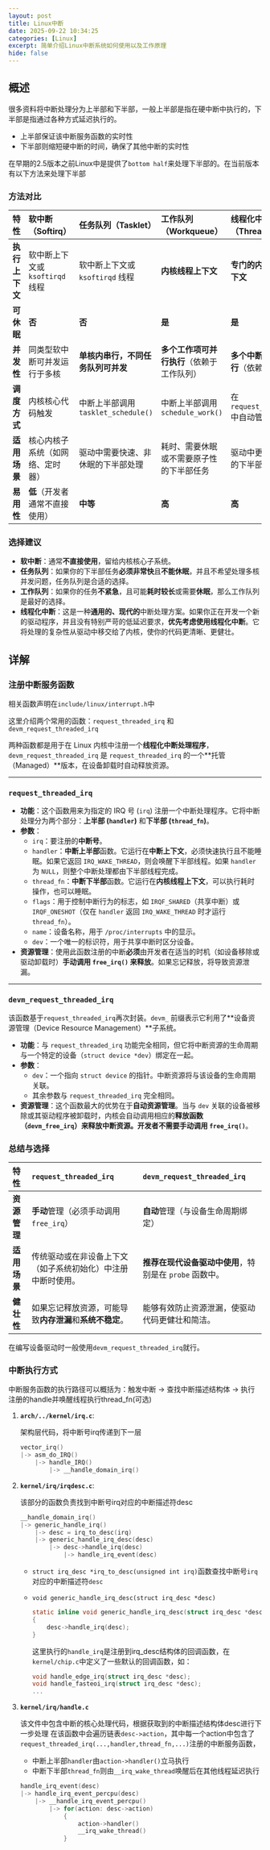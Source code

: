```yaml
---
layout: post
title: Linux中断
date: 2025-09-22 10:34:25
categories: [Linux]
excerpt: 简单介绍Linux中断系统如何使用以及工作原理
hide: false
---
```



## 概述

很多资料将中断处理分为上半部和下半部，一般上半部是指在硬中断中执行的，下半部是指通过各种方式延迟执行的。
-  上半部保证该中断服务函数的实时性
- 下半部则缩短硬中断的时间，确保了其他中断的实时性

在早期的2.5版本之前Linux中是提供了`bottom half`来处理下半部的。在当前版本有以下方法来处理下半部

### 方法对比

| 特性           | **软中断（Softirq）**            | **任务队列（Tasklet）**             | **工作队列（Workqueue）**                  | **线程化中断（Threaded IRQ）**              |
| :------------- | :------------------------------- | :---------------------------------- | :----------------------------------------- | :------------------------------------------ |
| **执行上下文** | 软中断上下文或 `ksoftirqd` 线程  | 软中断上下文或 `ksoftirqd` 线程     | **内核线程上下文**                         | **专门的内核中断线程上下文**                |
| **可休眠**     | **否**                           | **否**                              | **是**                                     | **是**                                      |
| **并发性**     | 同类型软中断可并发运行于多核     | **单核内串行，不同任务队列可并发**  | **多个工作项可并行执行**（依赖于工作队列） | **多个中断线程可并行执行**（依赖于 CPU 核） |
| **调度方式**   | 内核核心代码触发                 | 中断上半部调用 `tasklet_schedule()` | 中断上半部调用 `schedule_work()`           | 在 `request_threaded_irq` 中自动管理        |
| **适用场景**   | 核心内核子系统（如网络、定时器） | 驱动中需要快速、非休眠的下半部处理  | 耗时、需要休眠或不需要原子性的下半部任务   | 驱动中更现代、更安全的下半部处理方式        |
| **易用性**     | **低**（开发者通常不直接使用）   | **中等**                            | **高**                                     | **高**                                      |

### 选择建议

- **软中断**：通常**不直接使用**，留给内核核心子系统。
- **任务队列**：如果你的下半部任务**必须非常快**且**不能休眠**，并且不希望处理多核并发问题，任务队列是合适的选择。
- **工作队列**：如果你的任务**不紧急**，且可能**耗时较长**或需要**休眠**，那么工作队列是最好的选择。
- **线程化中断**：这是一种**通用的、现代的**中断处理方案。如果你正在开发一个新的驱动程序，并且没有特别严苛的低延迟要求，**优先考虑使用线程化中断**。它将处理的复杂性从驱动中移交给了内核，使你的代码更清晰、更健壮。


## 详解

### 注册中断服务函数

相关函数声明在`include/linux/interrupt.h`中

这里介绍两个常用的函数：`request_threaded_irq` 和 `devm_request_threaded_irq`

两种函数都是用于在 Linux 内核中注册一个**线程化中断处理程序**，`devm_request_threaded_irq` 是 `request_threaded_irq` 的一个**托管（Managed）**版本，在设备卸载时自动释放资源。

---

### `request_threaded_irq`


* **功能**：这个函数用来为指定的 IRQ 号 (`irq`) 注册一个中断处理程序。它将中断处理分为两个部分：**上半部 (`handler`)** 和**下半部 (`thread_fn`)**。
* **参数**：
    * `irq`：要注册的**中断号**。
    * `handler`：**中断上半部**函数。它运行在**中断上下文**，必须快速执行且不能睡眠。如果它返回 `IRQ_WAKE_THREAD`，则会唤醒下半部线程。如果 `handler` 为 `NULL`，则整个中断处理都由下半部线程完成。
    * `thread_fn`：**中断下半部**函数。它运行在**内核线程上下文**，可以执行耗时操作，也可以睡眠。
    * `flags`：用于控制中断行为的标志，如 `IRQF_SHARED`（共享中断）或 `IRQF_ONESHOT`（仅在 `handler` 返回 `IRQ_WAKE_THREAD` 时才运行 `thread_fn`）。
    * `name`：设备名称，用于 `/proc/interrupts` 中的显示。
    * `dev`：一个唯一的标识符，用于共享中断时区分设备。
* **资源管理**：使用此函数注册的中断**必须**由开发者在适当的时机（如设备移除或驱动卸载时）**手动调用 `free_irq()` 来释放**。如果忘记释放，将导致资源泄漏。

---

### `devm_request_threaded_irq`

该函数基于`request_threaded_irq`再次封装。`devm_` 前缀表示它利用了**设备资源管理（Device Resource Management）**子系统。

* **功能**：与 `request_threaded_irq` 功能完全相同，但它将中断资源的生命周期与一个特定的设备（`struct device *dev`）绑定在一起。
* **参数**：
    * `dev`：一个指向 `struct device` 的指针。中断资源将与该设备的生命周期关联。
    * 其余参数与 `request_threaded_irq` 完全相同。
* **资源管理**：这个函数最大的优势在于**自动资源管理**。当与 `dev` 关联的设备被移除或其驱动程序被卸载时，内核会自动调用相应的**释放函数（`devm_free_irq`）**来释放中断资源。开发者**不需要手动调用 `free_irq()`**。

### 总结与选择

| 特性         | `request_threaded_irq`                                       | `devm_request_threaded_irq`                             |
| :----------- | :----------------------------------------------------------- | :------------------------------------------------------ |
| **资源管理** | **手动**管理（必须手动调用 `free_irq`）                      | **自动**管理（与设备生命周期绑定）                      |
| **适用场景** | 传统驱动或在非设备上下文（如子系统初始化）中注册中断时使用。 | **推荐在现代设备驱动中使用**，特别是在 `probe` 函数中。 |
| **健壮性**   | 如果忘记释放资源，可能导致**内存泄漏**和**系统不稳定**。     | 能够有效防止资源泄漏，使驱动代码更健壮和简洁。          |

在编写设备驱动时一般使用`devm_request_threaded_irq`就行。



### 中断执行方式

中断服务函数的执行路径可以概括为：触发中断 -> 查找中断描述结构体 -> 执行注册的handle并唤醒线程执行thread_fn(可选)

1. **`arch/../kernel/irq.c`**:

    架构层代码，将中断号irq传递到下一层
    ```c
    vector_irq()
    |-> asm_do_IRQ()
        |-> handle_IRQ()
            |-> __handle_domain_irq()
    ```

2. **`kernel/irq/irqdesc.c`**:

    该部分的函数负责找到中断号irq对应的中断描述符desc
    ```c
    __handle_domain_irq()
    |-> generic_handle_irq()
        |-> desc = irq_to_desc(irq)
        |-> generic_handle_irq_desc(desc)
            |-> desc->handle_irq(desc)
                |-> handle_irq_event(desc)

    ```

    - `struct irq_desc *irq_to_desc(unsigned int irq)`函数查找中断号`irq`对应的中断描述符`desc`
    - `void generic_handle_irq_desc(struct irq_desc *desc)`
        ```c
        static inline void generic_handle_irq_desc(struct irq_desc *desc)
        {
	        desc->handle_irq(desc);
        }
        ```

        这里执行的`handle_irq`是注册到irq_desc结构体的回调函数，在`kernel/chip.c`中定义了一些默认的回调函数，如：
        ```c
        void handle_edge_irq(struct irq_desc *desc);
        void handle_fasteoi_irq(struct irq_desc *desc);
        ...
        ```

3. **`kernel/irq/handle.c`**

    该文件中包含中断的核心处理代码，根据获取到的中断描述结构体desc进行下一步处理
    在该函数中会遍历链表`desc->action`，其中每一个action中包含了`request_threaded_irq(...,handler,thread_fn,...)`注册的中断服务函数，
    - 中断上半部`handler`由`action->handler()`立马执行
    - 中断下半部`thread_fn`则由`__irq_wake_thread`唤醒后在其他线程延迟执行

    ```c
    handle_irq_event(desc)
    |-> handle_irq_event_percpu(desc)
        |-> __handle_irq_event_percpu()
            |-> for(action: desc->action)
                {
                    action->handler()
                    __irq_wake_thread()
                }

    ```
